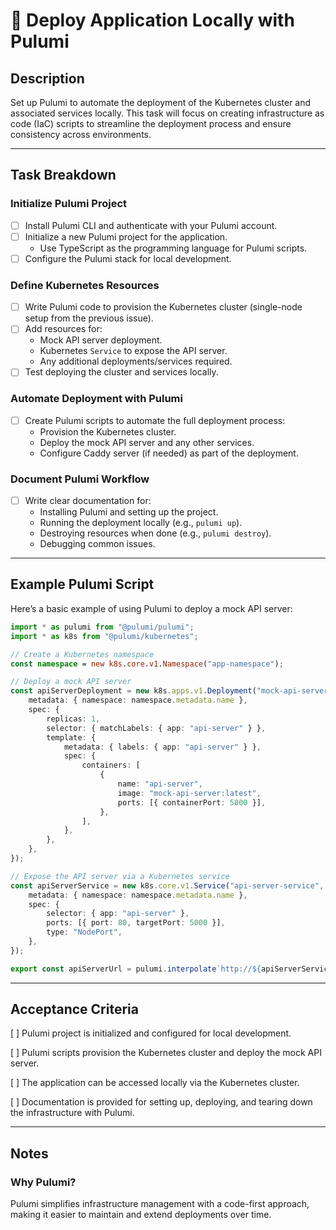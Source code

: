 # 🚀 Deploy Application Locally with Pulumi

## Description
Set up Pulumi to automate the deployment of the Kubernetes cluster and associated services locally. This task will focus on creating infrastructure as code (IaC) scripts to streamline the deployment process and ensure consistency across environments.

---

## Task Breakdown

### Initialize Pulumi Project
- [ ] Install Pulumi CLI and authenticate with your Pulumi account.
- [ ] Initialize a new Pulumi project for the application.
  - Use TypeScript as the programming language for Pulumi scripts.
- [ ] Configure the Pulumi stack for local development.

### Define Kubernetes Resources
- [ ] Write Pulumi code to provision the Kubernetes cluster (single-node setup from the previous issue).
- [ ] Add resources for:
  - Mock API server deployment.
  - Kubernetes `Service` to expose the API server.
  - Any additional deployments/services required.
- [ ] Test deploying the cluster and services locally.

### Automate Deployment with Pulumi
- [ ] Create Pulumi scripts to automate the full deployment process:
  - Provision the Kubernetes cluster.
  - Deploy the mock API server and any other services.
  - Configure Caddy server (if needed) as part of the deployment.

### Document Pulumi Workflow
- [ ] Write clear documentation for:
  - Installing Pulumi and setting up the project.
  - Running the deployment locally (e.g., `pulumi up`).
  - Destroying resources when done (e.g., `pulumi destroy`).
  - Debugging common issues.

---

## Example Pulumi Script
Here’s a basic example of using Pulumi to deploy a mock API server:

```typescript
import * as pulumi from "@pulumi/pulumi";
import * as k8s from "@pulumi/kubernetes";

// Create a Kubernetes namespace
const namespace = new k8s.core.v1.Namespace("app-namespace");

// Deploy a mock API server
const apiServerDeployment = new k8s.apps.v1.Deployment("mock-api-server", {
    metadata: { namespace: namespace.metadata.name },
    spec: {
        replicas: 1,
        selector: { matchLabels: { app: "api-server" } },
        template: {
            metadata: { labels: { app: "api-server" } },
            spec: {
                containers: [
                    {
                        name: "api-server",
                        image: "mock-api-server:latest",
                        ports: [{ containerPort: 5000 }],
                    },
                ],
            },
        },
    },
});

// Expose the API server via a Kubernetes service
const apiServerService = new k8s.core.v1.Service("api-server-service", {
    metadata: { namespace: namespace.metadata.name },
    spec: {
        selector: { app: "api-server" },
        ports: [{ port: 80, targetPort: 5000 }],
        type: "NodePort",
    },
});

export const apiServerUrl = pulumi.interpolate`http://${apiServerService.metadata.name}:80`;
```

---

## Acceptance Criteria

[ ] Pulumi project is initialized and configured for local development.

[ ] Pulumi scripts provision the Kubernetes cluster and deploy the mock API server.

[ ] The application can be accessed locally via the Kubernetes cluster.

[ ] Documentation is provided for setting up, deploying, and tearing down the infrastructure with Pulumi.

---

## Notes

### Why Pulumi?

Pulumi simplifies infrastructure management with a code-first approach, making it easier to maintain and extend deployments over time.